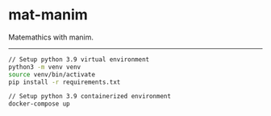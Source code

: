 # mat-manim
Matemathics with manim.

----

```bash
// Setup python 3.9 virtual environment
python3 -m venv venv
source venv/bin/activate
pip install -r requirements.txt

// Setup python 3.9 containerized environment
docker-compose up
```
